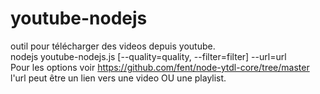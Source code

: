 # youtube-nodejs
outil pour télécharger des videos depuis youtube.  
nodejs youtube-nodejs.js [--quality=quality, --filter=filter] --url=url  
Pour les options voir https://github.com/fent/node-ytdl-core/tree/master  
l'url peut être un lien vers une video OU une playlist.
